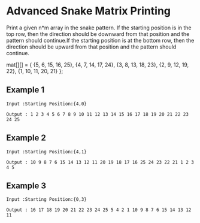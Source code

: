 # Advanced Snake Matrix Printing

Print a given n\*m array in the snake pattern. If the starting position is in the top row, then the direction should be downward from that position and the pattern should continue.If the starting position is at the bottom row, then the direction should be upward from that position and the pattern should continue.

mat[][] = { {5, 6, 15, 16, 25},
{4, 7, 14, 17, 24},
{3, 8, 13, 18, 23},
{2, 9, 12, 19, 22},
{1, 10, 11, 20, 21} };

## Example 1

```
Input :Starting Position:{4,0}

Output : 1 2 3 4 5 6 7 8 9 10 11 12 13 14 15 16 17 18 19 20 21 22 23 24 25

```

## Example 2

```
Input :Starting Position:{4,1}

Output : 10 9 8 7 6 15 14 13 12 11 20 19 18 17 16 25 24 23 22 21 1 2 3 4 5

```

## Example 3

```
Input :Starting Position:{0,3}

Output : 16 17 18 19 20 21 22 23 24 25 5 4 2 1 10 9 8 7 6 15 14 13 12 11

```
